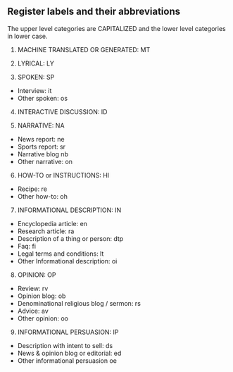 

## Register labels and their abbreviations

The upper level categories are CAPITALIZED and the lower level categories in lower case.

1) MACHINE TRANSLATED OR GENERATED: MT

2) LYRICAL: LY

3) SPOKEN: SP
* Interview: it
* Other spoken: os

4) INTERACTIVE DISCUSSION: ID

5) NARRATIVE: NA
* News report: ne 
* Sports report: sr
* Narrative blog nb
* Other narrative: on

6) HOW-TO or INSTRUCTIONS: HI
* Recipe: re
* Other how-to: oh

7) INFORMATIONAL DESCRIPTION: IN
* Encyclopedia article: en
* Research article: ra
* Description of a thing or person: dtp
* Faq: fi
* Legal terms and conditions: lt
* Other Informational description: oi

8) OPINION: OP 
* Review: rv
* Opinion blog: ob
* Denominational religious blog / sermon: rs
* Advice: av
* Other opinion: oo

9) INFORMATIONAL PERSUASION: IP
* Description with intent to sell: ds 
* News & opinion blog or editorial: ed
* Other informational persuasion oe 
